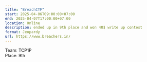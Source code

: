```yaml
---
title: "BreachCTF"
start: 2025-04-06T09:00:00+07:00
end: 2025-04-07T17:00:00+07:00
location: Online
description: ended up in 9th place and won 40$ write up contest
format: Jeopardy
url: https://www.breachers.in/
---
```

Team: TCP1P\
Place: 9th
